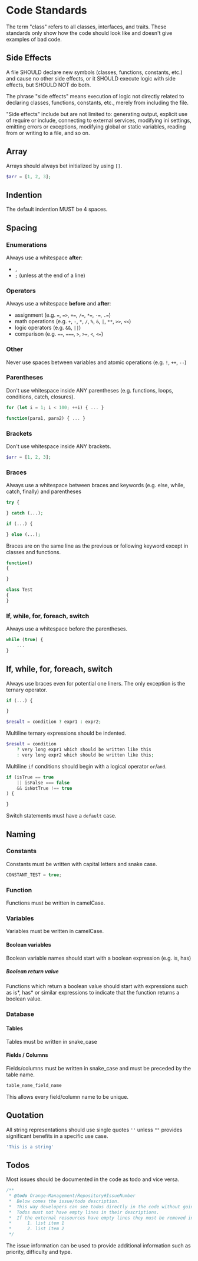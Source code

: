 # Code Standards

The term "class" refers to all classes, interfaces, and traits. These standards only show how the code should look like and doesn't give examples of bad code.

## Side Effects

A file SHOULD declare new symbols (classes, functions, constants, etc.) and cause no other side effects, or it SHOULD execute logic with side effects, but SHOULD NOT do both.

The phrase "side effects" means execution of logic not directly related to declaring classes, functions, constants, etc., merely from including the file.

"Side effects" include but are not limited to: generating output, explicit use of require or include, connecting to external services, modifying ini settings, emitting errors or exceptions, modifying global or static variables, reading from or writing to a file, and so on.

## Array

Arrays should always bet initialized by using `[]`.

```php
$arr = [1, 2, 3];
```

## Indention

The default indention MUST be 4 spaces.

## Spacing

### Enumerations

Always use a whitespace **after**:

* `,`
* `;` (unless at the end of a line)

### Operators

Always use a whitespace **before** and **after**:

* assignment (e.g. `=`, `=>`, `+=`, `/=`, `*=`, `-=`, `.=`)
* math operations (e.g. `+`, `-`, `*`, `/`, `%`, `&`, `|`, `**`, `>>`, `<<`)
* logic operators (e.g. `&&`, `||`)
* comparison (e.g. `==`, `===`, `>`, `>=`, `<`, `<=`)

### Other

Never use spaces between variables and atomic operations (e.g. `!`, `++`, `--`)

### Parentheses

Don't use whitespace inside ANY parentheses (e.g. functions, loops, conditions, catch, closures).

```js
for (let i = 1; i < 100; ++i) { ... }
```

```js
function(para1, para2) { ... }
```

### Brackets

Don't use whitespace inside ANY brackets.

```php
$arr = [1, 2, 3];
```

### Braces

Always use a whitespace between braces and keywords (e.g. else, while, catch, finally) and parentheses

```php
try {

} catch (...);
```

```php
if (...) {

} else (...);
```

Braces are on the same line as the previous or following keyword except in classes and functions.

```php
function()
{

}
```

```php
class Test
{
}
```

### If, while, for, foreach, switch

Always use a whitespace before the parentheses.

```php
while (true) {
    ...
}
```

## If, while, for, foreach, switch

Always use braces even for potential one liners. The only exception is the ternary operator.

```php
if (...) {

}
```

```php
$result = condition ? expr1 : expr2;
```

Multiline ternary expressions should be indented.


```php
$result = condition
    ? very long expr1 which should be written like this
    : very long expr2 which should be written like this;
```

Multiline `if` conditions should begin with a logical operator `or`/`and`.

```php
if (isTrue == true
    || isFalse === false
    && isNotTrue !== true
) {

}
```

Switch statements must have a `default` case.

## Naming

### Constants

Constants must be written with capital letters and snake case.

```js
CONSTANT_TEST = true;
```

### Function

Functions must be written in camelCase.

### Variables

Variables must be written in camelCase.

#### Boolean variables

Boolean variable names should start with a boolean expression (e.g. is, has)

##### Boolean return value

Functions which return a boolean value should start with expressions such as is*, has* or similar expressions to indicate that the function returns a boolean value.

### Database

#### Tables

Tables must be written in snake_case

#### Fields / Columns

Fields/columns must be written in snake_case and must be preceded by the table name.

```sql
table_name_field_name
```

This allows every field/column name to be unique.

## Quotation

All string representations should use single quotes `''` unless `""` provides significant benefits in a specific use case.

```js
'This is a string'
```

## Todos

Most issues should be documented in the code as todo and vice versa.

```php
/**
 * @todo Orange-Management/Repository#IssueNumber
 *  Below comes the issue/todo description.
 *  This way developers can see todos directly in the code without going to an external source.
 *  Todos must not have empty lines in their descriptions.
 *  If the external ressources have empty lines they must be removed in the todo comment.
 *      1. list item 1
 *      2. list item 2
 */
```

The issue information can be used to provide additional information such as priority, difficulty and type.
